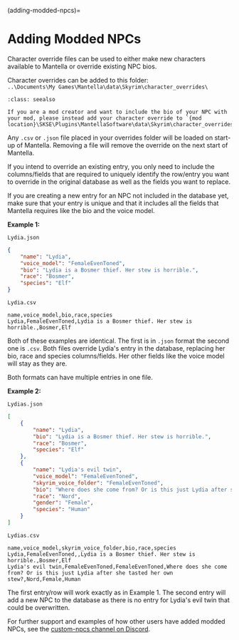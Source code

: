 (adding-modded-npcs)=
# Adding Modded NPCs
Character override files can be used to either make new characters available to Mantella or override existing NPC bios.

Character overrides can be added to this folder:  
`..\Documents\My Games\Mantella\data\Skyrim\character_overrides\`

```{admonition} Note
:class: seealso

If you are a mod creator and want to include the bio of your NPC with your mod, please instead add your character override to `{mod location}\SKSE\Plugins\MantellaSoftware\data\Skyrim\character_overrides\`.
```

Any `.csv` or `.json` file placed in your overrides folder will be loaded on start-up of Mantella. Removing a file will remove the override on the next start of Mantella.

If you intend to override an existing entry, you only need to include the columns/fields that are required to uniquely identify the row/entry you want to override in the original database as well as the fields you want to replace.

If you are creating a new entry for an NPC not included in the database yet, make sure that your entry is unique and that it includes all the fields that Mantella requires like the bio and the voice model.

**Example 1:**  

`Lydia.json`
```json
{
    "name": "Lydia",
    "voice_model": "FemaleEvenToned",
    "bio": "Lydia is a Bosmer thief. Her stew is horrible.",
    "race": "Bosmer",
    "species": "Elf"
}
```

`Lydia.csv`
```csv
name,voice_model,bio,race,species
Lydia,FemaleEvenToned,Lydia is a Bosmer thief. Her stew is horrible.,Bosmer,Elf
```

Both of these examples are identical. The first is in `.json` format the second one is `.csv`. Both files override Lydia's entry in the database, replacing her bio, race and species columns/fields. Her other fields like the voice model will stay as they are.

Both formats can have multiple entries in one file.

**Example 2:**  

`Lydias.json`
```json
[
    {
        "name": "Lydia",
        "bio": "Lydia is a Bosmer thief. Her stew is horrible.",
        "race": "Bosmer",
        "species": "Elf"
    },
    {
        "name": "Lydia's evil twin",
        "voice_model": "FemaleEvenToned",
        "skyrim_voice_folder": "FemaleEvenToned",
        "bio": "Where does she come from? Or is this just Lydia after she tasted her own stew?",
        "race": "Nord",
        "gender": "Female",
        "species": "Human"
    }
]
```

`Lydias.csv`
```csv
name,voice_model,skyrim_voice_folder,bio,race,species
Lydia,FemaleEvenToned,,Lydia is a Bosmer thief. Her stew is horrible.,Bosmer,Elf
Lydia's evil twin,FemaleEvenToned,FemaleEvenToned,Where does she come from? Or is this just Lydia after she tasted her own stew?,Nord,Female,Human
```

The first entry/row will work exactly as in Example 1. The second entry will add a new NPC to the database as there is no entry for Lydia's evil twin that could be overwritten.

For further support and examples of how other users have added modded NPCs, see the [custom-npcs channel on Discord](https://discord.gg/Q4BJAdtGUE).